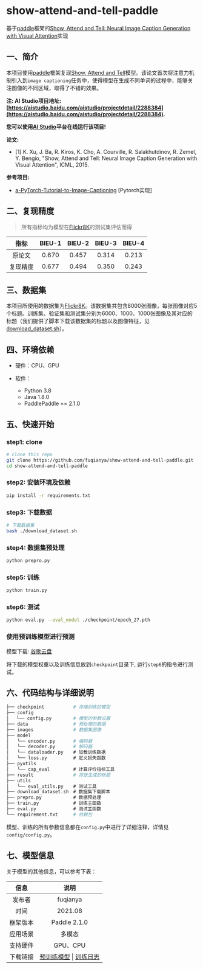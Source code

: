 # show-attend-and-tell-paddle

基于[paddle](https://github.com/PaddlePaddle/Paddle)框架的[Show, Attend and Tell: Neural Image Caption Generation with Visual Attention](https://arxiv.org/abs/1502.03044)实现

## 一、简介

本项目使用[paddle](https://github.com/PaddlePaddle/Paddle)框架复现[Show, Attend and Tell](https://arxiv.org/abs/1502.03044)模型。该论文首次将注意力机制引入到`image captioning`任务中，使得模型在生成不同单词的过程中，能够关注图像的不同区域，取得了不错的效果。

**注: AI Studio项目地址: [https://aistudio.baidu.com/aistudio/projectdetail/2288384](https://aistudio.baidu.com/aistudio/projectdetail/2288384).**

**您可以使用[AI Studio](https://aistudio.baidu.com/)平台在线运行该项目!**

**论文:**

* [1] K. Xu, J. Ba, R. Kiros, K. Cho, A. Courville, R. Salakhutdinov, R. Zemel, Y. Bengio, "Show, Attend and Tell: Neural Image Caption Generation with Visual Attention", ICML, 2015.

**参考项目:**

* [a-PyTorch-Tutorial-to-Image-Captioning](https://github.com/sgrvinod/a-PyTorch-Tutorial-to-Image-Captioning) [Pytorch实现]

## 二、复现精度

> 所有指标均为模型在[Flickr8K](https://academictorrents.com/details/9dea07ba660a722ae1008c4c8afdd303b6f6e53b)的测试集评估而得

| 指标 | BlEU-1 | BlEU-2 | BlEU-3 | BlEU-4 |
| :---: | :---: | :---: | :---: | :---: |
| 原论文 | 0.670 | 0.457 | 0.314 | 0.213 |
| 复现精度 | 0.677 | 0.494 | 0.350 | 0.243 |

## 三、数据集

本项目所使用的数据集为[Flickr8K](https://academictorrents.com/details/9dea07ba660a722ae1008c4c8afdd303b6f6e53b)。该数据集共包含8000张图像，每张图像对应5个标题。训练集、验证集和测试集分别为6000、1000、1000张图像及其对应的标题（我们提供了脚本下载该数据集的标题以及图像特征，见[download_dataset.sh](https://github.com/fuqianya/show-attend-and-tell-paddle/blob/main/download_dataset.sh)）。

## 四、环境依赖

* 硬件：CPU、GPU

* 软件：
    * Python 3.8
    * Java 1.8.0
    * PaddlePaddle == 2.1.0

## 五、快速开始

### step1: clone 

```bash
# clone this repo
git clone https://github.com/fuqianya/show-attend-and-tell-paddle.git
cd show-attend-and-tell-paddle
```

### step2: 安装环境及依赖

```bash
pip install -r requirements.txt
```

### step3: 下载数据

```bash
# 下载数据集
bash ./download_dataset.sh
```

### step4: 数据集预处理

```python
python prepro.py
```

### step5: 训练

```bash
python train.py
```

### step6: 测试


```bash
python eval.py --eval_model ./checkpoint/epoch_27.pth
```

### 使用预训练模型进行预测

模型下载: [谷歌云盘](https://drive.google.com/file/d/1LmIlgf3XHuHVEkOTVscxlbXBi-h1YMdy/view?usp=sharing)

将下载的模型权重以及训练信息放到`checkpoint`目录下, 运行`step6`的指令进行测试。

## 六、代码结构与详细说明

```bash
├── checkpoint      　   # 存储训练的模型
├── config
│　 └── config.py        # 模型的参数设置
├── data            　   # 预处理的数据
├── images            　 # 数据集图像
├── model
│   └── encoder.py    　 # 编码器
│   └── decoder.py    　 # 解码器
│   └── dataloader.py  　# 加载训练数据
│   └── loss.py        　# 定义损失函数
├── pyutils 
│   └── cap_eval       　# 计算评价指标工具
├── result            　 # 存放生成的标题
├── utils 
│   └── eval_utils.py  　# 测试工具
├── download_dataset.sh　# 数据集下载脚本
├── prepro.py          　# 数据预处理
├── train.py           　# 训练主函数
├── eval.py            　# 测试主函数
└── requirement.txt   　 # 依赖包
```

模型、训练的所有参数信息都在`config.py`中进行了详细注释，详情见`config/config.py`。

## 七、模型信息

关于模型的其他信息，可以参考下表：

| 信息 | 说明 |
| :---: | :---: |
| 发布者 | fuqianya |
| 时间 | 2021.08 |
| 框架版本 | Paddle 2.1.0 |
| 应用场景 | 多模态 |
| 支持硬件 | GPU、CPU |
| 下载链接 | [预训练模型](https://drive.google.com/file/d/1LmIlgf3XHuHVEkOTVscxlbXBi-h1YMdy/view?usp=sharing) \| [训练日志](https://drive.google.com/file/d/1mHRINgJG6hzxNinUhDUMaJMBvSXlpw8i/view?usp=sharing)  |